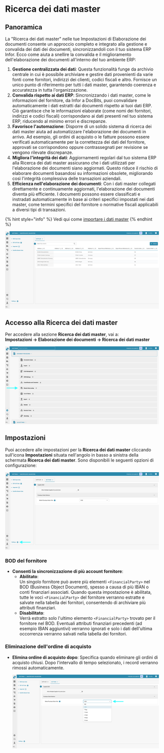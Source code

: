 # Ricerca dei dati master

## Panoramica

La "Ricerca dei dati master" nelle tue Impostazioni di Elaborazione dei documenti consente un approccio completo e integrato alla gestione e convalida dei dati dei documenti, sincronizzandoli con il tuo sistema ERP Infor. Ecco come aiuta a snellire la convalida e il miglioramento dell'elaborazione dei documenti all'interno del tuo ambiente ERP:

1. **Gestione centralizzata dei dati**: Questa funzionalità funge da archivio centrale in cui è possibile archiviare e gestire dati provenienti da varie fonti come fornitori, indirizzi dei clienti, codici fiscali e altro. Fornisce un unico punto di riferimento per tutti i dati master, garantendo coerenza e accuratezza in tutta l'organizzazione.
2. **Convalida rispetto ai dati ERP**: Sincronizzando i dati master, come le informazioni del fornitore, da Infor a DocBits, puoi convalidare automaticamente i dati estratti dai documenti rispetto ai tuoi dati ERP. Ciò garantisce che le informazioni elaborate (come nomi dei fornitori, indirizzi e codici fiscali) corrispondano ai dati presenti nel tuo sistema ERP, riducendo al minimo errori e discrepanze.
3. **Favorisce l'automazione**: Disporre di un solido sistema di ricerca dei dati master aiuta ad automatizzare l'elaborazione dei documenti in arrivo. Ad esempio, gli ordini di acquisto o le fatture possono essere verificati automaticamente per la correttezza dei dati del fornitore, approvati se corrispondono oppure contrassegnati per revisione se vengono rilevate discrepanze.
4. **Migliora l'integrità dei dati**: Aggiornamenti regolari dal tuo sistema ERP alla Ricerca dei dati master assicurano che i dati utilizzati per l'elaborazione dei documenti siano aggiornati. Questo riduce il rischio di elaborare documenti basandosi su informazioni obsolete, migliorando così l'integrità complessiva delle transazioni aziendali.
5. **Efficienza nell'elaborazione dei documenti**: Con i dati master collegati direttamente e continuamente aggiornati, l'elaborazione dei documenti diventa più efficiente. I documenti possono essere classificati e instradati automaticamente in base ai criteri specifici impostati nei dati master, come termini specifici del fornitore o normative fiscali applicabili a diversi tipi di transazioni.

{% hint style="info" %}
Vedi qui come [importare i dati master](../../../infor-integration-and-configuration/importing-customer-master-data/)
{% endhint %}

![](https://raw.githubusercontent.com/Fellow-Consulting-AG/docbits/refs/heads/main/readme/.gitbook/assets/master_data_lookup_1.png)

## **Accesso alla Ricerca dei dati master**

Per accedere alla sezione **Ricerca dei dati master**, vai a:\
**Impostazioni → Elaborazione dei documenti → Ricerca dei dati master**

![](https://raw.githubusercontent.com/Fellow-Consulting-AG/docbits/refs/heads/main/readme/.gitbook/assets/settings_mater_data_lookup.png)

## **Impostazioni**

Puoi accedere alle impostazioni per la **Ricerca dei dati master** cliccando sull'icona **Impostazioni** situata nell'angolo in basso a sinistra della schermata **Ricerca dei dati master**. Sono disponibili le seguenti opzioni di configurazione:

![](https://raw.githubusercontent.com/Fellow-Consulting-AG/docbits/refs/heads/main/readme/.gitbook/assets/master_data_lookup_2.png)

### **BOD del fornitore**

* **Consenti la sincronizzazione di più account fornitore**:
  * **Abilitato**:\
    Un singolo fornitore può avere più elementi `<FinancialParty>` nel BOD (Business Object Document), spesso a causa di più IBAN o conti finanziari associati. Quando questa impostazione è abilitata, tutte le voci `<FinancialParty>` del fornitore verranno estratte e salvate nella tabella dei fornitori, consentendo di archiviare più attributi finanziari.
  * **Disabilitato**:\
    Verrà estratto solo l'ultimo elemento `<FinancialParty>` trovato per il fornitore nel BOD. Eventuali attributi finanziari precedenti (ad esempio IBAN aggiuntivi) verranno ignorati e solo i dati dell'ultima occorrenza verranno salvati nella tabella dei fornitori.

### **Eliminazione dell'ordine di acquisto**

*   **Elimina ordine di acquisto dopo**: Specifica quando eliminare gli ordini di acquisto chiusi. Dopo l'intervallo di tempo selezionato, i record verranno rimossi automaticamente.

    ![](https://raw.githubusercontent.com/Fellow-Consulting-AG/docbits/refs/heads/main/readme/.gitbook/assets/master_data_lookup_3.png)
